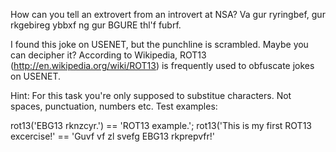 How can you tell an extrovert from an introvert at NSA? Va gur ryringbef, gur rkgebireg ybbxf ng gur BGURE thl'f fubrf.

I found this joke on USENET, but the punchline is scrambled. Maybe you can decipher it? According to Wikipedia, ROT13 
(http://en.wikipedia.org/wiki/ROT13) is frequently used to obfuscate jokes on USENET.

Hint: For this task you're only supposed to substitue characters. Not spaces, punctuation, numbers etc. Test examples:

rot13('EBG13 rknzcyr.') == 'ROT13 example.';
rot13('This is my first ROT13 excercise!' == 'Guvf vf zl svefg EBG13 rkprepvfr!'